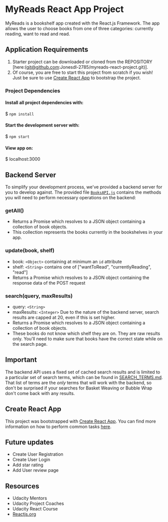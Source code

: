 # MyReads React App Project

MyReads is a bookshelf app created with the React.js Framework. The app allows the user to choose books from one of three categories: currently reading, want to read and read.

## Application Requirements

1.	Starter project can be downloaded or cloned from the REPOSITORY [here:(git@github.com:Jonesdl-2785/myreads-react-project.git)].
2.	Of course, you are free to start this project from scratch if you wish! Just be sure to use [Create React App](https://github.com/facebookincubator/create-react-app) to bootstrap the project.

### Project Dependencies

#### Install all project dependencies with:
$ `npm install`
#### Start the development server with:
$ `npm start`
#### View app on:
$ localhost:3000

## Backend Server

To simplify your development process, we've provided a backend server for you to develop against. The provided file [`BooksAPI.js`](src/BooksAPI.js) contains the methods you will need to perform necessary operations on the backend:

### getAll()

* Returns a Promise which resolves to a JSON object containing a collection of book objects.
* This collection represents the books currently in the bookshelves in your app.

### update(book, shelf)

* book: `<Object>` containing at minimum an `id` attribute
* shelf: `<String>` contains one of ["wantToRead", "currentlyReading", "read"]  
* Returns a Promise which resolves to a JSON object containing the response data of the POST request

### search(query, maxResults)

* query: `<String>`
* maxResults: `<Integer>` Due to the nature of the backend server, search results are capped at 20, even if this is set higher.
* Returns a Promise which resolves to a JSON object containing a collection of book objects.
* These books do not know which shelf they are on. They are raw results only. You'll need to make sure that books have the correct state while on the search page.

## Important
The backend API uses a fixed set of cached search results and is limited to a particular set of search terms, which can be found in [SEARCH_TERMS.md](SEARCH_TERMS.md). That list of terms are the _only_ terms that will work with the backend, so don't be surprised if your searches for Basket Weaving or Bubble Wrap don't come back with any results.

## Create React App

This project was bootstrapped with [Create React App](https://github.com/facebookincubator/create-react-app). You can find more information on how to perform common tasks [here](https://github.com/facebookincubator/create-react-app/blob/master/packages/react-scripts/template/README.md).

## Future updates
* Create User Registration
* Create User Login
* Add star rating
* Add User review page

## Resources

* Udacity Mentors
* Udacity Project Coaches
* Udacity React Course
* [Reactjs.org](reactjs.org)
